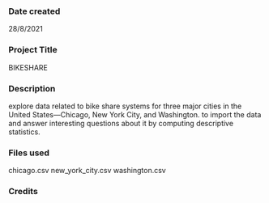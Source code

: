 
### Date created
28/8/2021

### Project Title
BIKESHARE

### Description
explore data related to bike share systems for three major cities in the United States—Chicago, New York City, and Washington.
to import the data and answer interesting questions about it by computing descriptive statistics.
 
### Files used
chicago.csv
new_york_city.csv
washington.csv

### Credits

